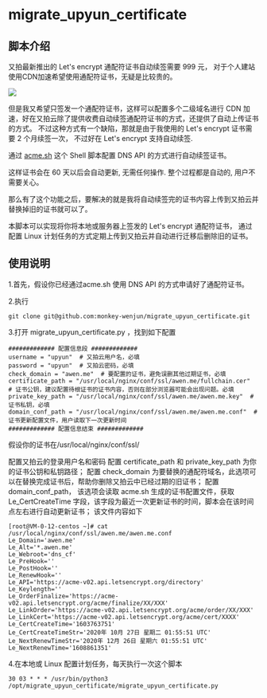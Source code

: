 # migrate_upyun_certificate

## 脚本介绍

又拍最新推出的 Let's encrypt 通配符证书自动续签需要 999 元， 对于个人建站使用CDN加速希望使用通配符证书，无疑是比较贵的。

![](https://file.awen.me/blog/20201027131046.png)

但是我又希望只签发一个通配符证书，这样可以配置多个二级域名进行 CDN 加速，好在又拍云除了提供收费自动续签通配符证书的方式，还提供了自动上传证书的方式。 
不过这种方式有一个缺陷，那就是由于我使用的 Let's encrypt 证书需要 2 个月续签一次， 不过好在 Let's encrypt 支持自动续签.

通过 [acme.sh](https://github.com/acmesh-official/acme.sh/wiki/%E8%AF%B4%E6%98%8E) 这个 Shell 脚本配置 DNS API 的方式进行自动续签证书。 

这样证书会在 60 天以后会自动更新, 无需任何操作. 整个过程都是自动的, 用户不需要关心。

那么有了这个功能之后，要解决的就是我将自动续签完的证书内容上传到又拍云并替换掉旧的证书就可以了。

本脚本可以实现将你将本地或服务器上签发的 Let's encrypt 通配符证书， 通过配置 Linux 计划任务的方式定期上传到又拍云并自动进行迁移后删除旧的证书。

## 使用说明

1.首先，假设你已经通过acme.sh 使用 DNS API 的方式申请好了通配符证书。

2.执行
```
git clone git@github.com:monkey-wenjun/migrate_upyun_certificate.git
```


3.打开 migrate_upyun_certificate.py ，找到如下配置

```
############# 配置信息段 #############
username = "upyun"  # 又拍云用户名，必填
password = "upyun"  # 又拍云密码，必填
check_domain = "awen.me"  # 要配置的证书，避免误删其他过期证书，必填
certificate_path = "/usr/local/nginx/conf/ssl/awen.me/fullchain.cer"  # 证书公钥，建议配置待根证书的证书内容，否则在部分浏览器可能会出现问题。必填
private_key_path = "/usr/local/nginx/conf/ssl/awen.me/awen.me.key"  # 证书私钥，必填
domain_conf_path = "/usr/local/nginx/conf/ssl/awen.me/awen.me.conf"  # 证书更新配置文件，用户读取下一次更新时间
############# 配置信息结束 #############
```

假设你的证书在/usr/local/nginx/conf/ssl/

配置又拍云的登录用户名和密码
配置 certificate_path 和 private_key_path 为你的证书公钥和私钥路径；
配置 check_domain 为要替换的通配符域名，此选项可以在替换完成证书后，帮助你删除又拍云中已经过期的旧证书；
配置 domain_conf_path， 该选项会读取 acme.sh 生成的证书配置文件，获取 Le_CertCreateTime 字段，该字段为最近一次更新证书的时间，脚本会在该时间点左右进行自动更新证书；
该文件内容如下

```
[root@VM-0-12-centos ~]# cat /usr/local/nginx/conf/ssl/awen.me/awen.me.conf 
Le_Domain='awen.me'
Le_Alt='*.awen.me'
Le_Webroot='dns_cf'
Le_PreHook=''
Le_PostHook=''
Le_RenewHook=''
Le_API='https://acme-v02.api.letsencrypt.org/directory'
Le_Keylength=''
Le_OrderFinalize='https://acme-v02.api.letsencrypt.org/acme/finalize/XX/XXX'
Le_LinkOrder='https://acme-v02.api.letsencrypt.org/acme/order/XX/XXX'
Le_LinkCert='https://acme-v02.api.letsencrypt.org/acme/cert/XXXX'
Le_CertCreateTime='1603763751'
Le_CertCreateTimeStr='2020年 10月 27日 星期二 01:55:51 UTC'
Le_NextRenewTimeStr='2020年 12月 26日 星期六 01:55:51 UTC'
Le_NextRenewTime='1608861351'

```

4.在本地或 Linux 配置计划任务，每天执行一次这个脚本

```
30 03 * * * /usr/bin/python3 /opt/migrate_upyun_certificate/migrate_upyun_certificate.py
```
